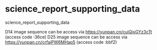 # science_report_supporting_data

science_report_supporting_data

D14 image sequence can be access via https://yunpan.cn/cuiQixGYz3cTt (access code :36ce)
D25 image sequence can be access via https://yunpan.cn/crfaiPW6MHap5 (access code :bbf2)
